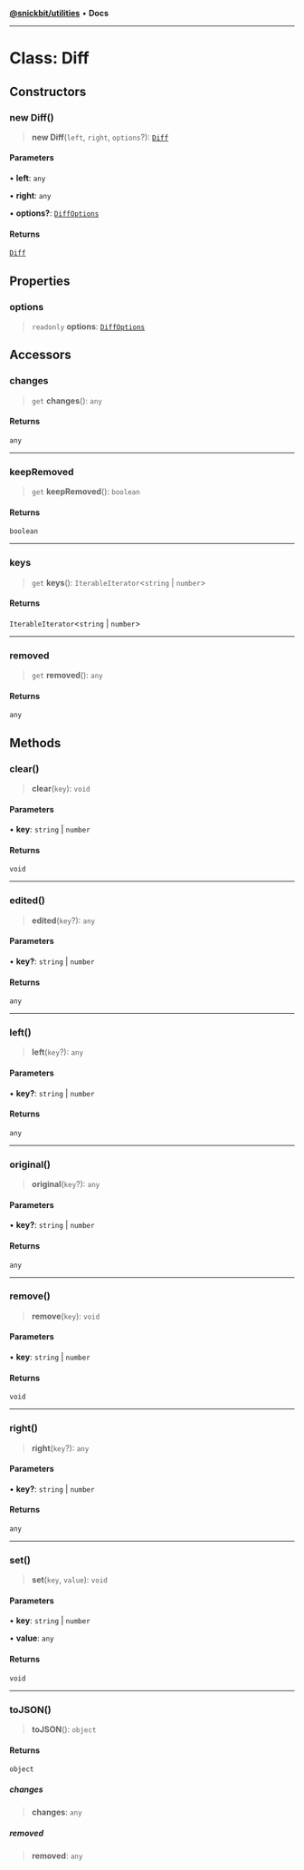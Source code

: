 [**@snickbit/utilities**](../README.md) • **Docs**

***

# Class: Diff

## Constructors

### new Diff()

> **new Diff**(`left`, `right`, `options`?): [`Diff`](Diff.md)

#### Parameters

• **left**: `any`

• **right**: `any`

• **options?**: [`DiffOptions`](../interfaces/DiffOptions.md)

#### Returns

[`Diff`](Diff.md)

## Properties

### options

> `readonly` **options**: [`DiffOptions`](../interfaces/DiffOptions.md)

## Accessors

### changes

> `get` **changes**(): `any`

#### Returns

`any`

***

### keepRemoved

> `get` **keepRemoved**(): `boolean`

#### Returns

`boolean`

***

### keys

> `get` **keys**(): `IterableIterator`\<`string` \| `number`\>

#### Returns

`IterableIterator`\<`string` \| `number`\>

***

### removed

> `get` **removed**(): `any`

#### Returns

`any`

## Methods

### clear()

> **clear**(`key`): `void`

#### Parameters

• **key**: `string` \| `number`

#### Returns

`void`

***

### edited()

> **edited**(`key`?): `any`

#### Parameters

• **key?**: `string` \| `number`

#### Returns

`any`

***

### left()

> **left**(`key`?): `any`

#### Parameters

• **key?**: `string` \| `number`

#### Returns

`any`

***

### original()

> **original**(`key`?): `any`

#### Parameters

• **key?**: `string` \| `number`

#### Returns

`any`

***

### remove()

> **remove**(`key`): `void`

#### Parameters

• **key**: `string` \| `number`

#### Returns

`void`

***

### right()

> **right**(`key`?): `any`

#### Parameters

• **key?**: `string` \| `number`

#### Returns

`any`

***

### set()

> **set**(`key`, `value`): `void`

#### Parameters

• **key**: `string` \| `number`

• **value**: `any`

#### Returns

`void`

***

### toJSON()

> **toJSON**(): `object`

#### Returns

`object`

##### changes

> **changes**: `any`

##### removed

> **removed**: `any`

